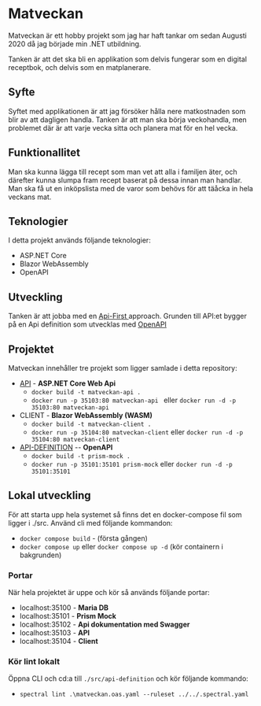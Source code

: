 # Matveckan

Matveckan är ett hobby projekt som jag har haft tankar om sedan Augusti 2020 då jag började min .NET utbildning. 

Tanken är att det ska bli en applikation som delvis fungerar som en digital receptbok, och delvis som en matplanerare. 

## Syfte

Syftet med applikationen är att jag försöker hålla nere matkostnaden som blir av att dagligen handla. Tanken är att man ska börja veckohandla, men problemet där är att varje vecka sitta och planera mat för en hel vecka. 

## Funktionallitet

Man ska kunna lägga till recept som man vet att alla i familjen äter, och därefter kunna slumpa fram recept baserat på dessa innan man handlar. Man ska få ut en inköpslista med de varor som behövs för att täåcka in hela veckans mat. 

## Teknologier

I detta projekt används följande teknologier:

* ASP.NET Core
* Blazor WebAssembly
* OpenAPI

## Utveckling

Tanken är att jobba med en <a href="https://swagger.io/resources/articles/adopting-an-api-first-approach/">Api-First </a> approach. Grunden till API:et bygger på en Api definition som utvecklas med <a href="https://swagger.io/specification/">OpenAPI</a>

## Projektet

Matveckan innehåller tre projekt som ligger samlade i detta repository:

* <a href="https://github.com/Spuute/Matveckan/tree/main/src/api">API</a> - **ASP.NET Core Web Api**
    * ```docker build -t matveckan-api .```
    * ```docker run -p 35103:80 matveckan-api ``` eller ```docker run -d -p 35103:80 matveckan-api ```
* CLIENT - **Blazor WebAssembly (WASM)**
    * ```docker build -t matveckan-client .```
    * ```docker run -p 35104:80 matveckan-client``` eller ```docker run -d -p 35104:80 matveckan-client```
* <a href="https://github.com/Spuute/Matveckan/tree/main/src/api-definition">API-DEFINITION</a> -- **OpenAPI**
    * ```docker build -t prism-mock .```
    * ```docker run -p 35101:35101 prism-mock``` eller ```docker run -d -p 35101:35101```

## Lokal utveckling

För att starta upp hela systemet så finns det en docker-compose fil som ligger i ./src. Använd cli med följande kommandon:

* ```docker compose build``` - (första gången)
* ``` docker compose up ``` eller ```docker compose up -d```  (kör containern i bakgrunden)

### Portar

När hela projektet är uppe och kör så används följande portar:

* localhost:35100 - **Maria DB**
* localhost:35101 - **Prism Mock**
* localhost:35102 - **Api dokumentation med Swagger**
* localhost:35103 - **API**
* localhost:35104 - **Client**

### Kör lint lokalt

Öppna CLI och cd:a till
```./src/api-definition``` och kör följande kommando:

* ```spectral lint .\matveckan.oas.yaml --ruleset ../../.spectral.yaml```
